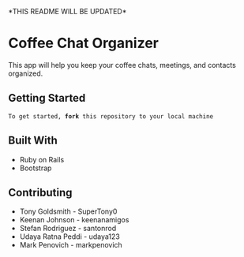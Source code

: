 <p>*THIS README WILL BE UPDATED*</p>
<h1>Coffee Chat Organizer</h1>
<p>This app will help you keep your coffee chats, meetings, and contacts organized.</p>

<h2>Getting Started</h2>
<code>To get started, <b>fork</b> this repository to your local machine</code>

<h2>Built With</h2>
<ul>
	<li>Ruby on Rails</li>
	<li>Bootstrap</li>
</ul>


<h2>Contributing</h2>
<ul>
	<li>Tony Goldsmith - SuperTony0</li>
	<li>Keenan Johnson - keenanamigos</li>
	<li>Stefan Rodriguez - santonrod</li>
	<li>Udaya Ratna Peddi - udaya123</li>
	<li>Mark Penovich - markpenovich</li>
</ul>